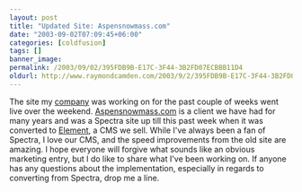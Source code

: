 ```yaml
---
layout: post
title: "Updated Site: Aspensnowmass.com"
date: "2003-09-02T07:09:45+06:00"
categories: [coldfusion]
tags: []
banner_image: 
permalink: /2003/09/02/395FDB9B-E17C-3F44-3B2FD07ECBBB11D4
oldurl: http://www.raymondcamden.com/2003/9/2/395FDB9B-E17C-3F44-3B2FD07ECBBB11D4
---
```


The site my <a href="http://www.mindseye.com">company</a> was working on for the past couple of weeks went live over the weekend. <a href="http://www.aspensnowmass.com">Aspensnowmass.com</a> is a client we have had for many years and was a Spectra site up till this past week when it was converted to <a href="http://www.mindseyeelement.com">Element</a>, a CMS we sell. While I've always been a fan of Spectra, I love our CMS, and the speed improvements from the old site are amazing. I hope everyone will forgive what sounds like an obvious marketing entry, but I do like to share what I've been working on. If anyone has any questions about the implementation, especially in regards to converting from Spectra, drop me a line.